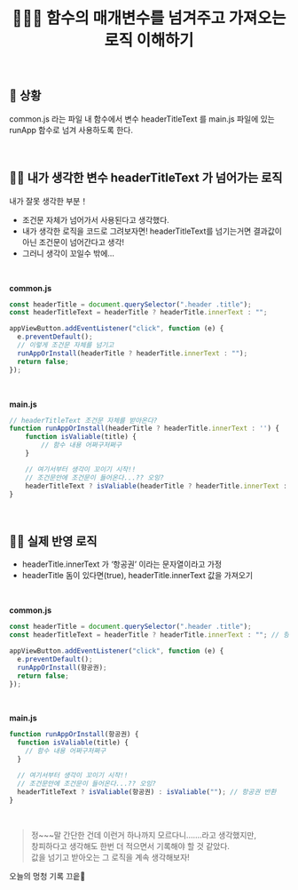 # <div align="center">👩🏻‍💻 함수의 매개변수를 넘겨주고 가져오는 로직 이해하기</div>

<br>

## 📍 상황

common.js 라는 파일 내 함수에서 변수 headerTitleText 를 main.js 파일에 있는 runApp 함수로 넘겨 사용하도록 한다.

<br>

## 🙅‍♀️ 내가 생각한 변수 headerTitleText 가 넘어가는 로직

내가 잘못 생각한 부분！

- 조건문 자체가 넘어가서 사용된다고 생각했다.
- 내가 생각한 로직을 코드로 그려보자면! headerTitleText를 넘기는거면 결과값이 아닌 조건문이 넘어간다고 생각!
- 그러니 생각이 꼬일수 밖에…

<br>

**common.js**

```jsx
const headerTitle = document.querySelector(".header .title");
const headerTitleText = headerTitle ? headerTitle.innerText : "";

appViewButton.addEventListener("click", function (e) {
  e.preventDefault();
  // 이렇게 조건문 자체를 넘기고
  runAppOrInstall(headerTitle ? headerTitle.innerText : "");
  return false;
});
```

<br>

**main.js**

```jsx
// headerTitleText 조건문 자체를 받아온다?
function runAppOrInstall(headerTitle ? headerTitle.innerText : '') {
	function isValiable(title) {
		// 함수 내용 어쩌구저쩌구
	}

	// 여기서부터 생각이 꼬이기 시작!!
	// 조건문안에 조건문이 들어온다...?? 오잉?
	headerTitleText ? isValiable(headerTitle ? headerTitle.innerText : '') : isValiable('');
}
```

<br>

## 🙆‍♀️ 실제 반영 로직

- headerTitle.innerText 가 ‘항공권’ 이라는 문자열이라고 가정
- headerTitle 돔이 있다면(true), headerTitle.innerText 값을 가져오기

<br>

**common.js**

```jsx
const headerTitle = document.querySelector(".header .title");
const headerTitleText = headerTitle ? headerTitle.innerText : ""; // 항공권

appViewButton.addEventListener("click", function (e) {
  e.preventDefault();
  runAppOrInstall(항공권);
  return false;
});
```

<br>

**main.js**

```jsx
function runAppOrInstall(항공권) {
  function isValiable(title) {
    // 함수 내용 어쩌구저쩌구
  }

  // 여기서부터 생각이 꼬이기 시작!!
  // 조건문안에 조건문이 들어온다...?? 오잉?
  headerTitleText ? isValiable(항공권) : isValiable(""); // 항공권 반환
}
```

<br>

> 정~~~말 간단한 건데 이런거 하나까지 모르다니.......라고 생각했지만,  
> 창피하다고 생각해도 한번 더 적으면서 기록해야 할 것 같았다.  
> 값을 넘기고 받아오는 그 로직을 계속 생각해보자!

오늘의 멍청 기록 끄읕🙈
